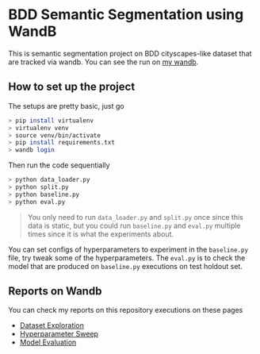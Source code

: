 # BDD Semantic Segmentation using WandB

This is semantic segmentation project on BDD cityscapes-like dataset that are tracked via wandb. You can see the run on [my wandb](https://wandb.ai/gustiwinata/mlops-course-001).

## How to set up the project

The setups are pretty basic, just go

```bash
> pip install virtualenv
> virtualenv venv
> source venv/bin/activate
> pip install requirements.txt
> wandb login
```

Then run the code sequentially
```bash
> python data_loader.py
> python split.py
> python baseline.py
> python eval.py
```

> You only need to run `data_loader.py` and `split.py` once since this data is static, but you could run `baseline.py` and `eval.py` multiple times since it is what the experiments about.

You can set configs of hyperparameters to experiment in the `baseline.py` file, try tweak some of the hyperparameters. The `eval.py` is to check the model that are produced on `baseline.py` executions on test holdout set.

## Reports on Wandb

You can check my reports on this repository executions on these pages
- [Dataset Exploration](https://api.wandb.ai/links/gustiwinata/etuh4k5c)
- [Hyperparameter Sweep](https://api.wandb.ai/links/gustiwinata/x2vn7bk9)
- [Model Evaluation](https://api.wandb.ai/links/gustiwinata/8rw8l59g)
